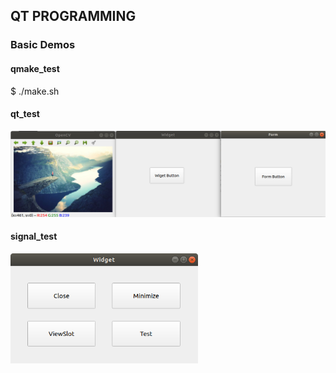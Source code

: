 ## QT PROGRAMMING

### Basic Demos

#### qmake_test  

$ ./make.sh

#### qt_test  

<img src="./images/qt_test.png" width="700">

#### signal_test  
<img src="./images/signal_test.png" width="300" >


